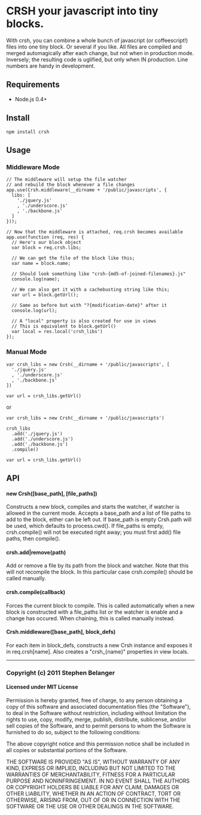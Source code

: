 # CRSH your javascript into tiny blocks.
With crsh, you can combine a whole bunch of javascript (or coffeescript!) files into one tiny block. Or several if you like. All files are compiled and merged automagically after each change, but not when in production mode. Inversely; the resulting code is uglified, but only when IN production. Line numbers are handy in development.

## Requirements
* Node.js 0.4+

## Install

    npm install crsh

## Usage
### Middleware Mode
    
    // The middleware will setup the file watcher
    // and rebuild the block whenever a file changes
    app.use(Crsh.middleware(__dirname + '/public/javascripts', {
      libs: [
        './jquery.js'
        , './underscore.js'
        , './backbone.js'
      ]
    }));

    // Now that the middleware is attached, req.crsh becomes available
    app.use(function (req, res) {
      // Here's our block object
      var block = req.crsh.libs;

      // We can get the file of the block like this;
      var name = block.name;

      // Should look something like "crsh-{md5-of-joined-filenames}.js"
      console.log(name);

      // We can also get it with a cachebusting string like this;
      var url = block.getUrl();

      // Same as before but with "?{modification-date}" after it
      console.log(url);
      
      // A "local" property is also created for use in views
      // This is equivalent to block.getUrl()
      var local = res.local('crsh_libs')
    });

### Manual Mode

    var crsh_libs = new Crsh(__dirname + '/public/javascripts', [
      './jquery.js'
      , './underscore.js'
      , './backbone.js'
    ])

    var url = crsh_libs.getUrl()

or

    var crsh_libs = new Crsh(__dirname + '/public/javascripts')

    crsh_libs
      .add('./jquery.js')
      .add('./underscore.js')
      .add('./backbone.js')
      .compile()
    
    var url = crsh_libs.getUrl()

## API

#### new Crsh([base_path], [file_paths])
Constructs a new block, compiles and starts the watcher, if watcher is allowed in the current mode. Accepts a base_path and a list of file paths to add to the block, either can be left out. If base_path is empty Crsh.path will be used, which defaults to process.cwd(). If file_paths is empty, crsh.compile() will not be executed right away; you must first add() file paths, then compile().

#### crsh.add|remove(path)
Add or remove a file by its path from the block and watcher. Note that this will not recompile the block. In this particular case crsh.compile() should be called manually.

#### crsh.compile(callback)
Forces the current block to compile. This is called automatically when a new block is constructed with a file_paths list or the watcher is enable and a change has occured. When chaining, this is called manually instead.

#### Crsh.middleware([base_path], block_defs)
For each item in block_defs, constructs a new Crsh instance and exposes it in req.crsh[name]. Also creates a "crsh_{name}" properties in view locals.

---

### Copyright (c) 2011 Stephen Belanger
#### Licensed under MIT License

Permission is hereby granted, free of charge, to any person obtaining a copy of this software and associated documentation files (the "Software"), to deal in the Software without restriction, including without limitation the rights to use, copy, modify, merge, publish, distribute, sublicense, and/or sell copies of the Software, and to permit persons to whom the Software is furnished to do so, subject to the following conditions:

The above copyright notice and this permission notice shall be included in all copies or substantial portions of the Software.

THE SOFTWARE IS PROVIDED "AS IS", WITHOUT WARRANTY OF ANY KIND, EXPRESS OR IMPLIED, INCLUDING BUT NOT LIMITED TO THE WARRANTIES OF MERCHANTABILITY, FITNESS FOR A PARTICULAR PURPOSE AND NONINFRINGEMENT. IN NO EVENT SHALL THE AUTHORS OR COPYRIGHT HOLDERS BE LIABLE FOR ANY CLAIM, DAMAGES OR OTHER LIABILITY, WHETHER IN AN ACTION OF CONTRACT, TORT OR OTHERWISE, ARISING FROM, OUT OF OR IN CONNECTION WITH THE SOFTWARE OR THE USE OR OTHER DEALINGS IN THE SOFTWARE.